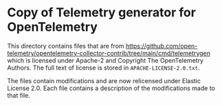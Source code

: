 # Copy of Telemetry generator for OpenTelemetry

This directory contains files that are from https://github.com/open-telemetry/opentelemetry-collector-contrib/tree/main/cmd/telemetrygen which is licensed under Apache-2 and Copyright The OpenTelemetry Authors. The full text of license is stored in `APACHE-LICENSE-2.0.txt`.

The files contain modifications and are now relicensed under Elastic License 2.0. Each file contains a description of the modifications made to that file.

